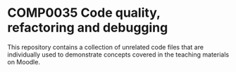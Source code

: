 # COMP0035 Code quality, refactoring and debugging

This repository contains a collection of unrelated code files that are individually used to demonstrate concepts covered in the teaching materials on Moodle.
